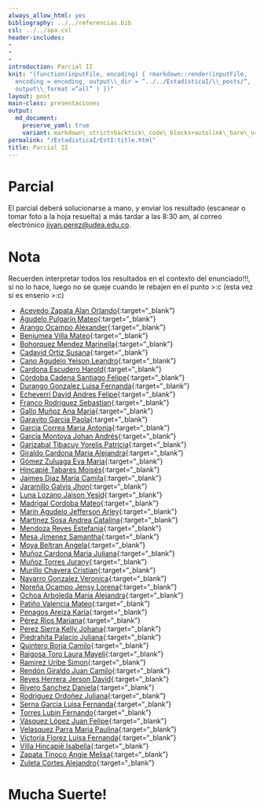 ```yaml
---
always_allow_html: yes
bibliography: ../../referencias.bib
csl: ../../apa.csl
header-includes:
- 
- 
- 
introduction: Parcial II
knit: "(function(inputFile, encoding) { rmarkdown::render(inputFile,
  encoding = encoding, output\\_dir = “../../EstadisticaI/\\_posts/“,
  output\\_format =”all” ) })"
layout: post
main-class: presentaciones
output:
  md_document:
    preserve_yaml: true
    variant: markdown\_strict+backtick\_code\_blocks+autolink\_bare\_uris+ascii\_identifiers+tex\_math\_single\_backslash
permalink: "/EstadisticaI/EstI:title.html"
title: Parcial II
---
```








# Parcial

El parcial deberá solucionarse a mano, y enviar los resultado (escanear
o tomar foto a la hoja resuelta) a más tardar a las 8:30 am, al correo
electrónico <a target="_blank" href="mailto:jivan.perez@udea.edu.co">
jivan.perez@udea.edu.co</a>.

# Nota

Recuerden interpretar todos los resultados en el contexto del
enunciado!!!, si no lo hace, luego no se queje cuando le rebajen en el
punto &gt;:c (esta vez si es enserio &gt;:c)

-   [Acevedo Zapata Alan
    Orlando](https://github.com/jiperezga/jiperezga.github.io/raw/master/Dataset/Parcial/P1152220366.pdf){:target=“\_blank”}
-   [Agudelo Pulgarín
    Mateo](https://github.com/jiperezga/jiperezga.github.io/raw/master/Dataset/Parcial/P1020471882.pdf){:target=“\_blank”}
-   [Arango Ocampo
    Alexander](https://github.com/jiperezga/jiperezga.github.io/raw/master/Dataset/Parcial/P1021803535.pdf){:target=“\_blank”}
-   [Benjumea Villa
    Mateo](https://github.com/jiperezga/jiperezga.github.io/raw/master/Dataset/Parcial/P1193526570.pdf){:target=“\_blank”}
-   [Bohorquez Mendez
    Marinella](https://github.com/jiperezga/jiperezga.github.io/raw/master/Dataset/Parcial/P1007528579.pdf){:target=“\_blank”}
-   [Cadavid Ortiz
    Susana](https://github.com/jiperezga/jiperezga.github.io/raw/master/Dataset/Parcial/P1000885105.pdf){:target=“\_blank”}
-   [Cano Agudelo Yeison
    Leandro](https://github.com/jiperezga/jiperezga.github.io/raw/master/Dataset/Parcial/P1035869894.pdf){:target=“\_blank”}
-   [Cardona Escudero
    Harold](https://github.com/jiperezga/jiperezga.github.io/raw/master/Dataset/Parcial/P1036681549.pdf){:target=“\_blank”}
-   [Córdoba Cadena Santiago
    Felipe](https://github.com/jiperezga/jiperezga.github.io/raw/master/Dataset/Parcial/P1004236627.pdf){:target=“\_blank”}
-   [Durango Gonzalez Luisa
    Fernanda](https://github.com/jiperezga/jiperezga.github.io/raw/master/Dataset/Parcial/P1020495523.pdf){:target=“\_blank”}
-   [Echeverri David Andres
    Felipe](https://github.com/jiperezga/jiperezga.github.io/raw/master/Dataset/Parcial/P1000296059.pdf){:target=“\_blank”}
-   [Franco Rodriguez
    Sebastian](https://github.com/jiperezga/jiperezga.github.io/raw/master/Dataset/Parcial/P1037237922.pdf){:target=“\_blank”}
-   [Gallo Muñoz Ana
    Maria](https://github.com/jiperezga/jiperezga.github.io/raw/master/Dataset/Parcial/P1036782913.pdf){:target=“\_blank”}
-   [Garavito Garcia
    Paola](https://github.com/jiperezga/jiperezga.github.io/raw/master/Dataset/Parcial/P1152468344.pdf){:target=“\_blank”}
-   [Garcia Correa Maria
    Antonia](https://github.com/jiperezga/jiperezga.github.io/raw/master/Dataset/Parcial/P1000417107.pdf){:target=“\_blank”}
-   [García Montoya Johan
    Andrés](https://github.com/jiperezga/jiperezga.github.io/raw/master/Dataset/Parcial/P1017248422.pdf){:target=“\_blank”}
-   [Garizabal Tibacuy Yorelis
    Patricia](https://github.com/jiperezga/jiperezga.github.io/raw/master/Dataset/Parcial/P1035435796.pdf){:target=“\_blank”}
-   [Giraldo Cardona Maria
    Alejandra](https://github.com/jiperezga/jiperezga.github.io/raw/master/Dataset/Parcial/P1007374227.pdf){:target=“\_blank”}
-   [Gómez Zuluaga Eva
    Maria](https://github.com/jiperezga/jiperezga.github.io/raw/master/Dataset/Parcial/P1234989002.pdf){:target=“\_blank”}
-   [Hincapié Tabares
    Moisés](https://github.com/jiperezga/jiperezga.github.io/raw/master/Dataset/Parcial/P1017242109.pdf){:target=“\_blank”}
-   [Jaimes Diaz Maria
    Camila](https://github.com/jiperezga/jiperezga.github.io/raw/master/Dataset/Parcial/P1000533983.pdf){:target=“\_blank”}
-   [Jaramillo Galvis
    Jhon](https://github.com/jiperezga/jiperezga.github.io/raw/master/Dataset/Parcial/P1004347892.pdf){:target=“\_blank”}
-   [Luna Lozano Jaison
    Yesid](https://github.com/jiperezga/jiperezga.github.io/raw/master/Dataset/Parcial/P1010134743.pdf){:target=“\_blank”}
-   [Madrigal Cordoba
    Mateo](https://github.com/jiperezga/jiperezga.github.io/raw/master/Dataset/Parcial/P1000189381.pdf){:target=“\_blank”}
-   [Marín Agudelo Jefferson
    Arley](https://github.com/jiperezga/jiperezga.github.io/raw/master/Dataset/Parcial/P1017227638.pdf){:target=“\_blank”}
-   [Martinez Sosa Andrea
    Catalina](https://github.com/jiperezga/jiperezga.github.io/raw/master/Dataset/Parcial/P1017159829.pdf){:target=“\_blank”}
-   [Mendoza Reyes
    Estefania](https://github.com/jiperezga/jiperezga.github.io/raw/master/Dataset/Parcial/P1000393614.pdf){:target=“\_blank”}
-   [Mesa Jimenez
    Samantha](https://github.com/jiperezga/jiperezga.github.io/raw/master/Dataset/Parcial/P1037669405.pdf){:target=“\_blank”}
-   [Moya Beltran
    Angela](https://github.com/jiperezga/jiperezga.github.io/raw/master/Dataset/Parcial/P1006827132.pdf){:target=“\_blank”}
-   [Muñoz Cardona Maria
    Juliana](https://github.com/jiperezga/jiperezga.github.io/raw/master/Dataset/Parcial/P1000444797.pdf){:target=“\_blank”}
-   [Muñoz Torres
    Jurany](https://github.com/jiperezga/jiperezga.github.io/raw/master/Dataset/Parcial/P1017260249.pdf){:target=“\_blank”}
-   [Murillo Chavera
    Cristian](https://github.com/jiperezga/jiperezga.github.io/raw/master/Dataset/Parcial/P1214713668.pdf){:target=“\_blank”}
-   [Navarro Gonzalez
    Veronica](https://github.com/jiperezga/jiperezga.github.io/raw/master/Dataset/Parcial/P1003290622.pdf){:target=“\_blank”}
-   [Noreña Ocampo Jensy
    Lorena](https://github.com/jiperezga/jiperezga.github.io/raw/master/Dataset/Parcial/P1037666245.pdf){:target=“\_blank”}
-   [Ochoa Arboleda María
    Alejandra](https://github.com/jiperezga/jiperezga.github.io/raw/master/Dataset/Parcial/P1000291035.pdf){:target=“\_blank”}
-   [Patiño Valencia
    Mateo](https://github.com/jiperezga/jiperezga.github.io/raw/master/Dataset/Parcial/P1037649063.pdf){:target=“\_blank”}
-   [Penagos Areiza
    Karla](https://github.com/jiperezga/jiperezga.github.io/raw/master/Dataset/Parcial/P1001028460.pdf){:target=“\_blank”}
-   [Pérez Rios
    Mariana](https://github.com/jiperezga/jiperezga.github.io/raw/master/Dataset/Parcial/P1036686814.pdf){:target=“\_blank”}
-   [Perez Sierra Kelly
    Johana](https://github.com/jiperezga/jiperezga.github.io/raw/master/Dataset/Parcial/P1035880049.pdf){:target=“\_blank”}
-   [Piedrahita Palacio
    Juliana](https://github.com/jiperezga/jiperezga.github.io/raw/master/Dataset/Parcial/P1001456425.pdf){:target=“\_blank”}
-   [Quintero Borja
    Camilo](https://github.com/jiperezga/jiperezga.github.io/raw/master/Dataset/Parcial/P1214741162.pdf){:target=“\_blank”}
-   [Raigosa Toro Laura
    Mayeli](https://github.com/jiperezga/jiperezga.github.io/raw/master/Dataset/Parcial/P1152463340.pdf){:target=“\_blank”}
-   [Ramirez Uribe
    Simon](https://github.com/jiperezga/jiperezga.github.io/raw/master/Dataset/Parcial/P1037667721.pdf){:target=“\_blank”}
-   [Rendón Giraldo Juan
    Camilo](https://github.com/jiperezga/jiperezga.github.io/raw/master/Dataset/Parcial/P1001525914.pdf){:target=“\_blank”}
-   [Reyes Herrera Jerson
    David](https://github.com/jiperezga/jiperezga.github.io/raw/master/Dataset/Parcial/P1030653675.pdf){:target=“\_blank”}
-   [Rivero Sanchez
    Daniela](https://github.com/jiperezga/jiperezga.github.io/raw/master/Dataset/Parcial/P1003077941.pdf){:target=“\_blank”}
-   [Rodriguez Ordoñez
    Juliana](https://github.com/jiperezga/jiperezga.github.io/raw/master/Dataset/Parcial/P1002961486.pdf){:target=“\_blank”}
-   [Serna Garcia Luisa
    Fernanda](https://github.com/jiperezga/jiperezga.github.io/raw/master/Dataset/Parcial/P1001755948.pdf){:target=“\_blank”}
-   [Torres Lubin
    Fernando](https://github.com/jiperezga/jiperezga.github.io/raw/master/Dataset/Parcial/P71388332.pdf){:target=“\_blank”}
-   [Vásquez López Juan
    Felipe](https://github.com/jiperezga/jiperezga.github.io/raw/master/Dataset/Parcial/P1128444892.pdf){:target=“\_blank”}
-   [Velasquez Parra Maria
    Paulina](https://github.com/jiperezga/jiperezga.github.io/raw/master/Dataset/Parcial/P1000295879.pdf){:target=“\_blank”}
-   [Victoria Florez Luisa
    Fernanda](https://github.com/jiperezga/jiperezga.github.io/raw/master/Dataset/Parcial/P1192779829.pdf){:target=“\_blank”}
-   [Villa Hincapiè
    Isabella](https://github.com/jiperezga/jiperezga.github.io/raw/master/Dataset/Parcial/P1000410842.pdf){:target=“\_blank”}
-   [Zapata Tinoco Angie
    Melisa](https://github.com/jiperezga/jiperezga.github.io/raw/master/Dataset/Parcial/P1152457136.pdf){:target=“\_blank”}
-   [Zuleta Cortes
    Alejandro](https://github.com/jiperezga/jiperezga.github.io/raw/master/Dataset/Parcial/P1001481021.pdf){:target=“\_blank”}

<h1>
Mucha Suerte!
</h1>

